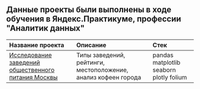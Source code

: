 ## Данные проекты были выполнены в ходе обучения в Яндекс.Практикуме, профессии "Аналитик данных"


| Название проекта      | Описание                       | Стек                       |
| :-------------------- | :----------------------------- |:---------------------------|
| [Исследование заведений общественного питания Москвы](https://github.com/Elenavasko/Project-/blob/main/Исследование%20заведений%20общественного%20питания%20г.Москвы/Исследование%20заведений%20общественного%20питания%20Москвы.pdf) | Типы заведений, рейтинги, местоположение, анализ кофеен города | pandas matplotlib seaborn plotly folium|

